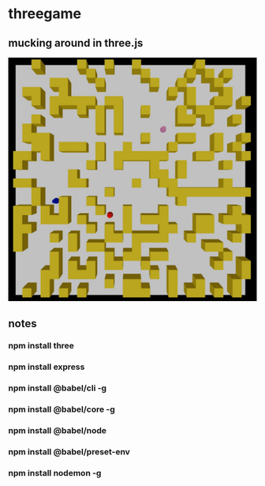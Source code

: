 # threegame
## mucking around in three.js

![alt text](https://github.com/technisculpt/threegame/blob/main/preview.JPG?)

## notes

### npm install three
### npm install express
### npm install @babel/cli -g
### npm install @babel/core -g
### npm install @babel/node
### npm install @babel/preset-env
### npm install nodemon -g
